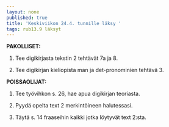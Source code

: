 ```yaml
---
layout: none
published: true
title: 'Keskiviikon 24.4. tunnille läksy '
tags: rub13.9 läksyt
---
```

**PAKOLLISET:**

1. Tee digikirjasta tekstin 2 tehtävät 7a ja 8.

2. Tee digikirjan kieliopista man ja det-pronominien tehtävä 3.

**POISSAOLIJAT:**

1. Tee työvihkon s. 26, hae apua digikirjan teoriasta.

2. Pyydä opelta text 2 merkintöineen halutessasi.

3. Täytä s. 14 fraaseihin kaikki jotka löytyvät text 2:sta.


